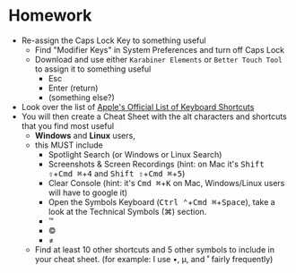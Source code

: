 # Homework


- Re-assign the Caps Lock Key to something useful
    - Find "Modifier Keys" in System Preferences and turn off Caps Lock
    - Download and use either `Karabiner Elements` or `Better Touch Tool` to assign it to something useful
        - Esc
        - Enter (return)
        - (something else?)
- Look over the list of [Apple's Official List of Keyboard Shortcuts](https://support.apple.com/en-us/HT201236)
- You will then create a Cheat Sheet with the alt characters and shortcuts that you find most useful
    - **Windows** and **Linux** users, 
    - this MUST include
        - Spotlight Search (or Windows or Linux Search)
        - Screenshots & Screen Recordings (hint: on Mac it's <kbd>Shift ⇧</kbd>+<kbd>Cmd ⌘</kbd>+<kbd>4</kbd> and <kbd>Shift ⇧</kbd>+<kbd>Cmd ⌘</kbd>+<kbd>5</kbd>)
        - Clear Console (hint: it's <kbd>Cmd ⌘</kbd>+<kbd>K</kbd> on Mac, Windows/Linux users will have to google it)
        - Open the Symbols Keyboard (<kbd>Ctrl ⌃</kbd>+<kbd>Cmd ⌘</kbd>+<kbd>Space</kbd>), take a look at the Technical Symbols (⌘) section.
        - ™
        - ©
        - ≠
    - Find at least 10 other shortcuts and 5 other symbols to include in your cheat sheet.
      (for example: I use •, µ, and ˚ fairly frequently)

